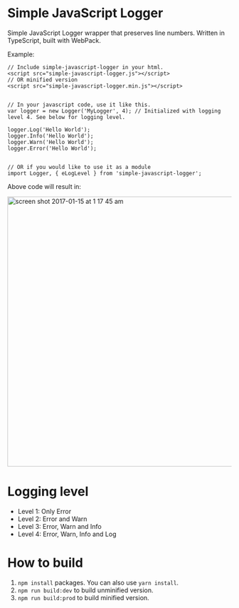 # Simple JavaScript Logger

Simple JavaScript Logger wrapper that preserves line numbers. Written in TypeScript, built with WebPack.

Example:
```
// Include simple-javascript-logger in your html.
<script src="simple-javascript-logger.js"></script>
// OR minified version
<script src="simple-javascript-logger.min.js"></script>


// In your javascript code, use it like this.
var logger = new Logger('MyLogger', 4); // Initialized with logging level 4. See below for logging level.

logger.Log('Hello World');
logger.Info('Hello World');
logger.Warn('Hello World');
logger.Error('Hello World');


// OR if you would like to use it as a module
import Logger, { eLogLevel } from 'simple-javascript-logger';

```
Above code will result in:

<img width="606" alt="screen shot 2017-01-15 at 1 17 45 am" src="https://cloud.githubusercontent.com/assets/2847067/21961530/b95e276a-dac0-11e6-8736-e493269efce7.png">


# Logging level
- Level 1: Only Error
- Level 2: Error and Warn
- Level 3: Error, Warn and Info
- Level 4: Error, Warn, Info and Log

# How to build
1) `npm install` packages. You can also use `yarn install`.
2) `npm run build:dev` to build unminified version.
3) `npm run build:prod` to build minified version.